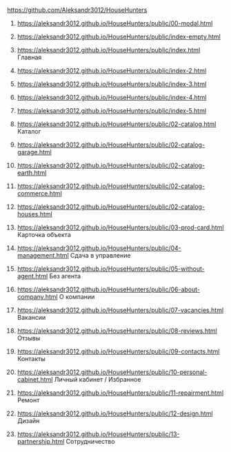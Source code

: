 <https://github.com/Aleksandr3012/HouseHunters>
1. <https://aleksandr3012.github.io/HouseHunters/public/00-modal.html>
1. <https://aleksandr3012.github.io/HouseHunters/public/index-empty.html> 
1. <https://aleksandr3012.github.io/HouseHunters/public/index.html> Главная
1. <https://aleksandr3012.github.io/HouseHunters/public/index-2.html>
1. <https://aleksandr3012.github.io/HouseHunters/public/index-3.html>
1. <https://aleksandr3012.github.io/HouseHunters/public/index-4.html>
1. <https://aleksandr3012.github.io/HouseHunters/public/index-5.html>

1. <https://aleksandr3012.github.io/HouseHunters/public/02-catalog.html> Каталог
1. <https://aleksandr3012.github.io/HouseHunters/public/02-catalog-garage.html>
1. <https://aleksandr3012.github.io/HouseHunters/public/02-catalog-earth.html>
1. <https://aleksandr3012.github.io/HouseHunters/public/02-catalog-commerce.html>
1. <https://aleksandr3012.github.io/HouseHunters/public/02-catalog-houses.html>

1. <https://aleksandr3012.github.io/HouseHunters/public/03-prod-card.html> Карточка объекта
1. <https://aleksandr3012.github.io/HouseHunters/public/04-management.html> Сдача в управление 

1. <https://aleksandr3012.github.io/HouseHunters/public/05-without-agent.html> Без агента
1. <https://aleksandr3012.github.io/HouseHunters/public/06-about-company.html> О компании
1. <https://aleksandr3012.github.io/HouseHunters/public/07-vacancies.html> Вакансии
1. <https://aleksandr3012.github.io/HouseHunters/public/08-reviews.html> Отзывы
1. <https://aleksandr3012.github.io/HouseHunters/public/09-contacts.html> Контакты
1. <https://aleksandr3012.github.io/HouseHunters/public/10-personal-cabinet.html> Личный кабинет / Избранное
1. <https://aleksandr3012.github.io/HouseHunters/public/11-repairment.html> Ремонт
1. <https://aleksandr3012.github.io/HouseHunters/public/12-design.html> Дизайн
1. <https://aleksandr3012.github.io/HouseHunters/public/13-partnership.html> Сотрудничество
